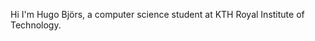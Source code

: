 Hi I'm Hugo Björs, a computer science student at KTH Royal Institute of Technology.

<!---
hugobjoers/hugobjoers is a ✨ special ✨ repository because its `README.md` (this file) appears on your GitHub profile.
You can click the Preview link to take a look at your changes.
--->
